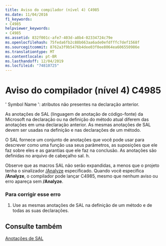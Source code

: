 ```yaml
---
title: Aviso do compilador (nível 4) C4985
ms.date: 11/04/2016
f1_keywords:
- C4985
helpviewer_keywords:
- C4985
ms.assetid: 832f001c-afe7-403d-a8b4-02334724c79e
ms.openlocfilehash: 75feda6fb2c88b663aa6ade0efdfffc7def1568f
ms.sourcegitcommit: 8762a3f9b5476b4dee03f0ee8064ea606550986e
ms.translationtype: MT
ms.contentlocale: pt-BR
ms.lasthandoff: 12/04/2019
ms.locfileid: "74810725"
---
```

# <a name="compiler-warning-level-4-c4985"></a>Aviso do compilador (nível 4) C4985

' Symbol Name ': atributos não presentes na declaração anterior.

As anotações de SAL (linguagem de anotação de código-fonte) da Microsoft na declaração ou na definição do método atual diferem das anotações em uma declaração anterior. As mesmas anotações de SAL devem ser usadas na definição e nas declarações de um método.

O SAL fornece um conjunto de anotações que você pode usar para descrever como uma função usa seus parâmetros, as suposições que ele faz sobre eles e as garantias que ele faz na conclusão. As anotações são definidas no arquivo de cabeçalho sal. h.

Observe que as macros SAL não serão expandidas, a menos que o projeto tenha o sinalizador [/Analyze](../../build/reference/analyze-code-analysis.md) especificado. Quando você especifica **/Analyze**, o compilador pode lançar C4985, mesmo que nenhum aviso ou erro apareça sem **/Analyze**.

### <a name="to-correct-this-error"></a>Para corrigir esse erro

1. Use as mesmas anotações de SAL na definição de um método e de todas as suas declarações.

## <a name="see-also"></a>Consulte também

[Anotações de SAL](../../c-runtime-library/sal-annotations.md)